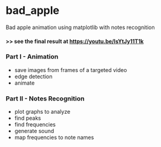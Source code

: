 # bad_apple  
Bad apple animation using matplotlib with notes recognition
#### **>> see the final result at https://youtu.be/IsYtJy11T1k** 
### Part I - Animation
  - save images from frames of a targeted video
  - edge detection
  - animate
### Part II - Notes Recognition
  - plot graphs to analyze
  - find peaks
  - find frequencies
  - generate sound
  - map frequencies to note names
